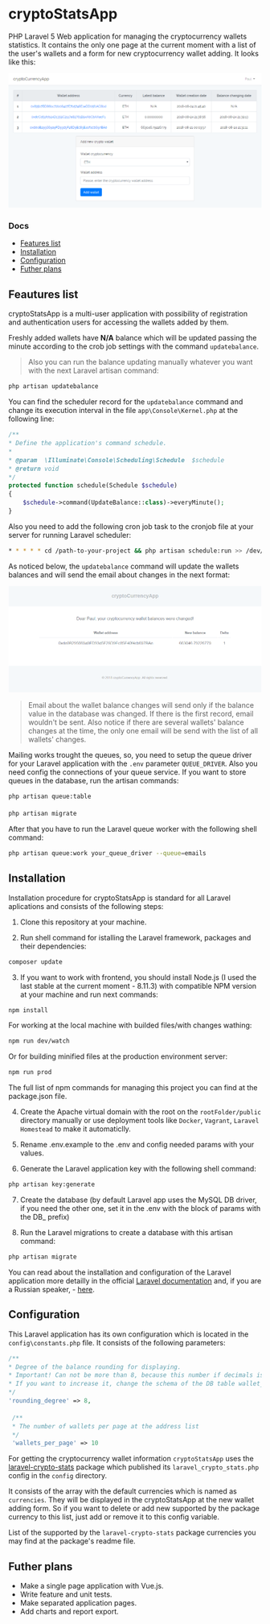 # cryptoStatsApp

PHP Laravel 5 Web application for managing the cryptocurrency wallets statistics. It contains the only one page at the current moment with a list of the user's wallets and a form for new cryptocurrency wallet adding. It looks like this:

![Image of cryptoStatsApp UI](img/ui.png)

### Docs

* [Features list](#features-list)
* [Installation](#installation)
* [Configuration](#configuration)
* [Futher plans](#futher-plans)

## Feautures list

cryptoStatsApp is a multi-user application with possibility of registration and authentication users for accessing the wallets added by them.

Freshly added wallets have **N/A** balance which will be updated passing the minute according to the crob job settings with the command `updatebalance`.

> Also you can run the balance updating manually whatever you want with the next Laravel artisan command:

```bash
php artisan updatebalance
```

You can find the scheduler record for the `updatebalance` command and change its execution interval in the file `app\Console\Kernel.php` at the following line:

```php
/**
* Define the application's command schedule.
*
* @param  \Illuminate\Console\Scheduling\Schedule  $schedule
* @return void
*/
protected function schedule(Schedule $schedule)
{
    $schedule->command(UpdateBalance::class)->everyMinute();
}
```

Also you need to add the following cron job task to the cronjob file at your server for running Laravel scheduler:

```bash
* * * * * cd /path-to-your-project && php artisan schedule:run >> /dev/null 2>&1
```
As noticed below, the `updatebalance` command will update the wallets balances and will send the email about changes in the next format:

![Image of cryptoStatsApp mail](img/mail.png)

> Email about the wallet balance changes will send only if the balance value in the database was changed. If there is the first record, email wouldn't be sent. Also notice if there are several wallets' balance changes at the time, the only one email will be send with the list of all wallets' changes.

Mailing works trought the queues, so, you need to setup the queue driver for your Laravel application with the `.env` parameter `QUEUE_DRIVER`. Also you need config the connections of your queue service. If you want to store queues in the database, run the artisan commands:

```bash
php artisan queue:table

php artisan migrate
```

After that you have to run the Laravel queue worker with the following shell command:

```bash
php artisan queue:work your_queue_driver --queue=emails
```

## Installation

Installation procedure for cryptoStatsApp is standard for all Laravel aplications and consists of the following steps:

1. Clone this repository at your machine.

2. Run shell command for istalling the Laravel framework, packages and their dependencies:

```bash
composer update
```

3. If you want to work with frontend, you should install Node.js (I used the last stable at the current moment - 8.11.3) with compatible NPM version at your machine and run next commands:

```bash
npm install
```

For working at the local machine with builded files/with changes wathing:

```bash
npm run dev/watch
```

Or for building minified files at the production environment server:

```bash
npm run prod
```

The full list of npm commands for managing this project you can find at the package.json file.

4. Create the Apache virtual domain with the root on the `rootFolder/public` directory manually or use deployment tools like `Docker`, `Vagrant`, `Laravel Homestead` to make it automaticlly.

5. Rename .env.example to the .env and config needed params with your values.

6. Generate the Laravel application key with the following shell command:

```bash
php artisan key:generate
```

7. Create the database (by default Laravel app uses the MySQL DB driver, if you need the other one, set it in the .env with the block of params with the DB_ prefix)

8. Run the Laravel migrations to create a database with this artisan command:

```bash
php artisan migrate
```

You can read about the installation and configuration of the Laravel application more detailly in the official [Laravel documentation](https://laravel.com/docs/5.6/installation) and, if you are a Russian speaker, - [here](http://cccp-blog.com/laravel/laravel-ustanovka).

## Configuration

This Laravel application has its own configuration which is located in the `config\constants.php` file. It consists of the following parameters:

```php
/**
* Degree of the balance rounding for displaying.
* Important! Can not be more than 8, because this number if decimals is set for DB field, so you can just decrease it
* If you want to increase it, change the schema of the DB table wallet_infos
*/
'rounding_degree' => 8,
    
 /**
 * The number of wallets per page at the address list
 */
 'wallets_per_page' => 10
```

For getting the cryptocurrency wallet information `cryptoStatsApp` uses the [laravel-crypto-stats](https://github.com/Pashaster12/laravel-crypto-stats) package which published its `laravel_crypto_stats.php` config in the `config` directory.

It consists of the array with the default currencies which is named as `currencies`. They will be displayed in the cryptoStatsApp at the new wallet adding form. So if you want to delete or add new supported by the package currency to this list, just add or remove it to this config variable.

List of the supported by the `laravel-crypto-stats` package currencies you may find at the package's readme file.

## Futher plans

- Make a single page application with Vue.js.
- Write feature and unit tests.
- Make separated application pages.
- Add charts and report export.
